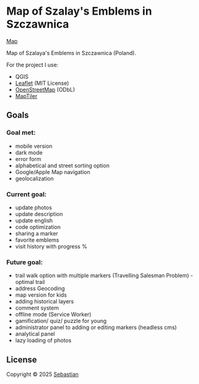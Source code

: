 # Map of Szalay's Emblems in Szczawnica

[Map](https://godlaszalayowskie.pl)

Map of Szalaya's Emblems in Szczawnica (Poland). 

For the project I use: 
- QGIS
- [Leaflet](https://leafletjs.com) (MIT License)
- [OpenStreetMap](www.openstreetmap.org) (ODbL)
- [MapTiler](https://www.maptiler.com/copyright/)

## Goals

### Goal met:
- mobile version
- dark mode
- error form
- alphabetical and street sorting option 
- Google/Apple Map navigation 
- geolocalization

### Current goal:
- update photos
- update description
- update english
- code optimization
- sharing a marker
- favorite emblems
- visit history with progress %

### Future goal:
- trail walk option with multiple markers (Travelling Salesman Problem) - optimal trail
- address Geocoding
- map version for kids
- adding historical layers
- comment system
- offline mode (Service Worker)
- gamification/ quiz/ puzzle for young
- administrator panel to adding or editing markers (headless cms)
- analytical panel
- lazy loading of photos

## License
Copyright © 2025 [Sebastian](https://portfolioseebb.wordpress.com/glowna/)